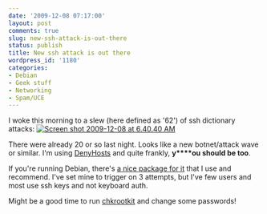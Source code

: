 ```yaml
---
date: '2009-12-08 07:17:00'
layout: post
comments: true
slug: new-ssh-attack-is-out-there
status: publish
title: New ssh attack is out there
wordpress_id: '1180'
categories:
- Debian
- Geek stuff
- Networking
- Spam/UCE
---
```


I woke this morning to a slew (here defined as '62') of ssh dictionary attacks:
[![Screen shot 2009-12-08 at 6.40.40 AM](http://fnord.phfactor.net/wp-content/uploads/2009/12/Screen-shot-2009-12-08-at-6.40.40-AM-450x219.png)](http://fnord.phfactor.net/wp-content/uploads/2009/12/Screen-shot-2009-12-08-at-6.40.40-AM.png)

There were already 20 or so last night. Looks like a new botnet/attack wave or similar. I'm using [DenyHosts](http://denyhosts.sourceforge.net/) and quite frankly, **y****ou should be too**.

If you're running Debian, there's [a nice package for it](http://denyhosts.sourceforge.net/faq.html#1_15) that I use and recommend. I've set mine to trigger on 3 attempts, but I've few users and most use ssh keys and not keyboard auth.

Might be a good time to run [chkrootkit](http://www.chkrootkit.org/) and change some passwords!
